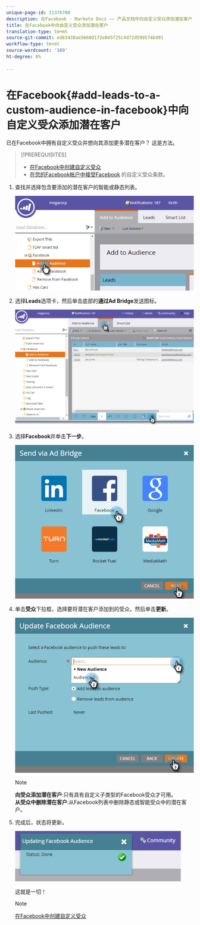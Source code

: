 ```yaml
---
unique-page-id: 11376700
description: 在Facebook - Marketo Docs —— 产品文档中向自定义受众添加潜在客户
title: 在Facebook中向自定义受众添加潜在客户
translation-type: tm+mt
source-git-commit: ed83438ae5660d172e845f25c4d72d599574bd91
workflow-type: tm+mt
source-wordcount: '169'
ht-degree: 0%

---
```



# 在Facebook{#add-leads-to-a-custom-audience-in-facebook}中向自定义受众添加潜在客户

已在Facebook中拥有自定义受众并想向其添加更多潜在客户？ 这是方法。

>[!PREREQUISITES]
>
>* [在Facebook中创建自定义受众](/help/marketo/product-docs/demand-generation/facebook/create-a-custom-audience-in-facebook.md)
>* [在您的Facebook帐户中接受Facebook](https://www.facebook.com/ads/manage/customaudiences/tos.php) 的自定义受众条款。

>



1. 查找并选择包含要添加的潜在客户的智能或静态列表。

   ![](assets/one.png)

1. 选择&#x200B;**Leads**&#x200B;选项卡，然后单击底部的&#x200B;**通过Ad Bridge**&#x200B;发送图标。

   ![](assets/two-1.png)

1. 选择&#x200B;**Facebook**&#x200B;并单击&#x200B;**下一步**。

   ![](assets/three.png)

1. 单击&#x200B;**受众**&#x200B;下拉框，选择要将潜在客户添加到的受众，然后单击&#x200B;**更新**。

   ![](assets/4.png)

   >[!NOTE]
   >
   >**向受众添加潜在客户**:只有具有自定义子类型的Facebook受众才可用。\
   >**从受众中删除潜在客户**:从Facebook列表中删除静态或智能受众中的潜在客户。

1. 完成后，状态将更新。

   ![](assets/five-1.png)

   这就是一切！

   >[!NOTE]
   >
   >[在Facebook中创建自定义受众](/help/marketo/product-docs/demand-generation/facebook/create-a-custom-audience-in-facebook.md)
